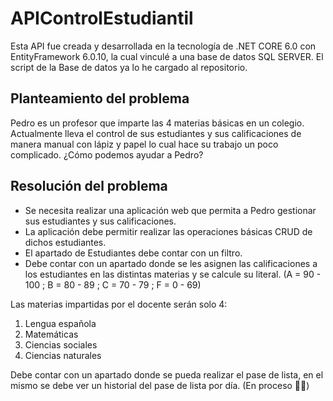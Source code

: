 # APIControlEstudiantil

Esta API fue creada y desarrollada en la tecnología de .NET CORE 6.0 con EntityFramework 6.0.10, la cual vinculé a una base de datos SQL SERVER. El script de la Base de datos ya lo he cargado al repositorio.

## Planteamiento del problema

Pedro es un profesor que imparte las 4 materias básicas en un colegio. Actualmente lleva el control de sus estudiantes y sus calificaciones de manera manual con lápiz y papel lo cual hace su trabajo un poco complicado. ¿Cómo podemos ayudar a Pedro?

## Resolución del problema

- Se necesita realizar una aplicación web que permita a Pedro gestionar sus estudiantes y sus calificaciones.
- La aplicación debe permitir realizar las operaciones básicas CRUD de dichos estudiantes.
- El apartado de Estudiantes debe contar con un filtro.
- Debe contar con un apartado donde se les asignen las calificaciones a los estudiantes en las distintas materias y se calcule su literal.
(A = 90 - 100 ; B = 80 - 89 ; C = 70 - 79 ; F = 0 - 69)

Las materias impartidas por el docente serán solo 4:

1. Lengua española
2. Matemáticas
3. Ciencias sociales
4. Ciencias naturales

Debe contar con un apartado donde se pueda realizar el pase de lista, en el mismo se debe ver un historial del pase de lista por día. (En proceso 👨‍💻)
